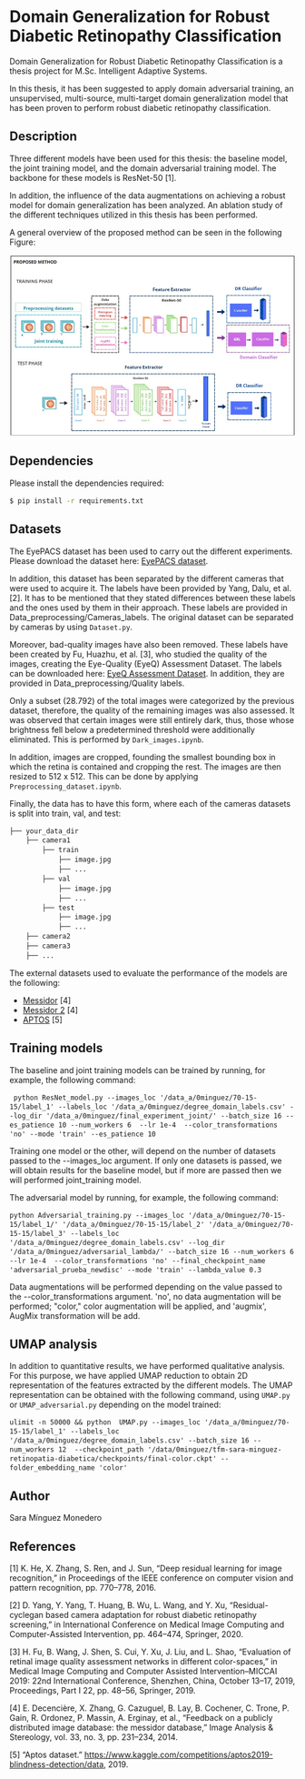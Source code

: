 # Domain Generalization for Robust Diabetic Retinopathy Classification
Domain Generalization for Robust Diabetic Retinopathy Classification is a thesis project for M.Sc. Intelligent Adaptive Systems.

In this thesis, it has been suggested to apply domain adversarial training, an unsupervised, multi-source, multi-target domain generalization model that has been proven to perform robust diabetic retinopathy classification.

## Description
Three different models have been used for this thesis: the baseline model, the joint training model, and the domain adversarial training model. The backbone for these models is ResNet-50 [1].  

In addition, the influence of the data augmentations on achieving a robust model for domain generalization has been analyzed. An ablation study of the different techniques utilized in this thesis has been performed.

A general overview of the proposed method can be seen in the following Figure: 

![Image](Images/Proposed_method.jpg)


## Dependencies 

Please install the dependencies required:

```bash
$ pip install -r requirements.txt
```

## Datasets 

The EyePACS dataset has been used to carry out the different experiments. Please download the dataset here: [EyePACS dataset](https://www.kaggle.com/competitions/diabetic-retinopathy-detection/data).

In addition, this dataset has been separated by the different cameras that were used to acquire it. The labels have been provided by Yang, Dalu, et al. [2]. It has to be mentioned that they stated differences between these labels and the ones used by them in their approach. These labels are provided in Data_preprocessing/Cameras_labels. The original dataset can be separated by cameras by using `Dataset.py`.

Moreover, bad-quality images have also been removed. These labels have been created by Fu, Huazhu, et al. [3], who studied the quality of the images, creating the Eye-Quality (EyeQ) Assessment Dataset. The labels can be downloaded here: [EyeQ Assessment Dataset](https://github.com/HzFu/EyeQ/tree/master/data). In addition, they are provided in Data_preprocessing/Quality labels. 

Only a subset (28.792) of the total images were categorized by the previous dataset, therefore, the quality of the remaining images was also assessed. It was observed that certain images were still entirely dark, thus, those whose brightness fell below a predetermined threshold were additionally eliminated. This is performed by `Dark_images.ipynb`. 

In addition, images are cropped, founding the smallest bounding box in which the retina is contained and cropping the rest. The images are then resized to 512 x 512. This can be done by applying `Preprocessing_dataset.ipynb`.

Finally, the data has to have this form, where each of the cameras datasets is split into train, val, and test: 

```bash
├── your_data_dir
    ├── camera1
        ├── train
            ├── image.jpg
            ├── ...
        ├── val
            ├── image.jpg
            ├── ...
        ├── test
            ├── image.jpg
            ├── ...
    ├── camera2
    ├── camera3
    ├── ...
```
The external datasets used to evaluate the performance of the models are the following: 
* [Messidor](https://www.adcis.net/en/third-party/messidor/) [4]
* [Messidor 2](https://www.adcis.net/en/third-party/messidor2/) [4]
* [APTOS](https://www.kaggle.com/competitions/aptos2019-blindness-detection/data) [5]


## Training models
The baseline and joint training models can be trained by running, for example, the following command:  
```
 python ResNet_model.py --images_loc '/data_a/0minguez/70-15-15/label_1' --labels_loc '/data_a/0minguez/degree_domain_labels.csv' --log_dir '/data_a/0minguez/final_experiment_joint/' --batch_size 16 --es_patience 10 --num_workers 6  --lr 1e-4  --color_transformations 'no' --mode 'train' --es_patience 10 
```
Training one model or the other, will depend on the number of datasets passed to the --images_loc argument. If only one datasets is passed, we will obtain results for the baseline model, but if more are passed then we will performed joint_training model. 

The adversarial model by running, for example, the following command:

```
python Adversarial_training.py --images_loc '/data_a/0minguez/70-15-15/label_1/' '/data_a/0minguez/70-15-15/label_2' '/data_a/0minguez/70-15-15/label_3' --labels_loc '/data_a/0minguez/degree_domain_labels.csv' --log_dir '/data_a/0minguez/adversarial_lambda/' --batch_size 16 --num_workers 6  --lr 1e-4  --color_transformations 'no' --final_checkpoint_name 'adversarial_prueba_newdisc' --mode 'train' --lambda_value 0.3
```

Data augmentations will be performed depending on the value passed to the --color_transformations argument. 'no', no data augmentation will be performed; "color,"  color augmentation will be applied, and 'augmix', AugMix transformation will be add.

## UMAP analysis
In addition to quantitative results, we have performed qualitative analysis. For this purpose, we have applied UMAP reduction to obtain 2D representation of the features extracted by the different models. 
The UMAP representation can be obtained with the following command, using `UMAP.py` or `UMAP_adversarial.py` depending on the model trained: 

```
ulimit -n 50000 && python  UMAP.py --images_loc '/data_a/0minguez/70-15-15/label_1' --labels_loc '/data_a/0minguez/degree_domain_labels.csv' --batch_size 16 --num_workers 12  --checkpoint_path '/data/0minguez/tfm-sara-minguez-retinopatia-diabetica/checkpoints/final-color.ckpt' --folder_embedding_name 'color'
```

## Author
Sara Mínguez Monedero

## References 
[1] K. He, X. Zhang, S. Ren, and J. Sun, “Deep residual learning for image recognition,” in Proceedings of the IEEE conference on computer vision and pattern recognition, pp. 770–778, 2016.

[2] D. Yang, Y. Yang, T. Huang, B. Wu, L. Wang, and Y. Xu, “Residual-cyclegan based camera adaptation for robust diabetic retinopathy screening,” in International Conference on Medical Image Computing and Computer-Assisted Intervention, pp. 464–474, Springer, 2020.

[3] H. Fu, B. Wang, J. Shen, S. Cui, Y. Xu, J. Liu, and L. Shao, “Evaluation of retinal image quality assessment networks in different color-spaces,” in Medical Image Computing and Computer Assisted Intervention–MICCAI 2019: 22nd International Conference, Shenzhen, China, October 13–17, 2019, Proceedings, Part I 22, pp. 48–56, Springer, 2019.

[4] E. Decencière, X. Zhang, G. Cazuguel, B. Lay, B. Cochener, C. Trone, P. Gain, R. Ordonez, P. Massin, A. Erginay, et al., “Feedback on a publicly distributed image database: the messidor database,” Image Analysis & Stereology, vol. 33, no. 3, pp. 231–234, 2014.

[5] “Aptos dataset.” https://www.kaggle.com/competitions/aptos2019-blindness-detection/data, 2019.

